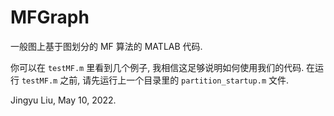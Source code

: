 # MFGraph

一般图上基于图划分的 MF 算法的 MATLAB 代码.

你可以在 `testMF.m` 里看到几个例子, 我相信这足够说明如何使用我们的代码. 在运行 `testMF.m` 之前, 请先运行上一个目录里的 `partition_startup.m` 文件.

Jingyu Liu, May 10, 2022.
